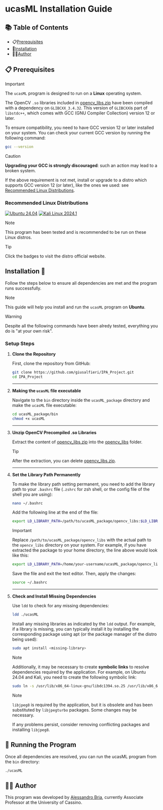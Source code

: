 # ucasML Installation Guide



## 📚 Table of Contents 

- 📋[Prerequisites](#prerequisites)
- 🔨[Installation](#installation)
- 👨‍💻[Author](#author)


## 📋 Prerequisites 


> [!IMPORTANT]  
> The `ucasML` program is designed to run on a **Linux** operating system.
> 
> The OpenCV `.so` libraries included in [opencv_libs.zip](./opencv_libs.zip) have been compiled with a dependency on `GLIBCXX_3.4.32`. This version of `GLIBCXX`is part of `libstdc++`, which comes with GCC (GNU Compiler Collection) version 12 or later.
> 
>To ensure compatibility, you need to have GCC version 12 or later installed on your system. You can check your current GCC version by running the following command:
> ```sh 
> gcc --version

> [!CAUTION]  
> **Upgrading your GCC is strongly discouraged**: such an action may lead to a broken system. 
> 
> If the above requirement is not met, install or upgrade to a distro which supports GCC version 12 (or later), like the ones we used: see [Recommended Linux Distributions](#recommended-linux-distributions).

### Recommended Linux Distributions

[![Ubuntu 24.04](https://img.shields.io/badge/Ubuntu-24.04-E95420?logo=ubuntu&logoColor=white&style=for-the-badge)](https://ubuntu.com/download/desktop)
[![Kali Linux 2024.1](https://img.shields.io/badge/Kali_Linux-2024.1-0057A4?logo=kalilinux&logoColor=white&style=for-the-badge)](https://www.kali.org)


> [!NOTE]  
> This program has been tested and is recommended to be run on these Linux distros.

> [!TIP]  
> Click the badges to visit the distro official website.

## Installation 🔨

Follow the steps below to ensure all dependencies are met and the program runs successfully.

> [!NOTE]  
> This guide will help you install and run the `ucasML` program on **Ubuntu**. 


> [!WARNING]
> Despite all the following commands have been alredy tested, everything you do is "at your own risk".

### Setup Steps


1. **Clone the Repository**

   First, clone the repository from GitHub:

   ```sh
   git clone https://github.com/giusalfieri/IPA_Project.git
   cd IPA_Project
   ```
   
   ---
2. **Making the `ucasML` file executable**


   Navigate to the `bin` directory inside the `ucasML_package` directory and make the `ucasML` file executable:

   ```sh
   cd ucasML_package/bin
   chmod +x ucasML
   ```

   ---
   
4. **Unzip OpenCV Precompiled .so Libraries**
   
   Extract the content of [opencv_libs.zip](./opencv_libs.zip) into the [opencv_libs](./opencv_libs) folder.
   
   > [!TIP]
   > After the extraction, you can delete [opencv_libs.zip](./opencv_libs.zip).

   ---
5. **Set the Library Path Permanently**

   To make the library path setting permanent, you need to add the library path to your `.bashrc` file (`.zshrc` for zsh shell, or the config file of the shell you are using):

   ```sh
   nano ~/.bashrc
   ```

   Add the following line at the end of the file:

   ```sh
   export LD_LIBRARY_PATH=/path/to/ucasML_package/opencv_libs:$LD_LIBRARY_PATH
   ```
   
   > [!IMPORTANT]
   > Replace `/path/to/ucasML_package/opencv_libs` with the actual path to the `opencv_libs` directory on your system. For example, if you have extracted the package to your home directory, the line above would look like this:
   > ```sh 
   > export LD_LIBRARY_PATH=/home/your-username/ucasML_package/opencv_libs:$LD_LIBRARY_PATH


   Save the file and exit the text editor. Then, apply the changes:
   
   ```sh
   source ~/.bashrc
   ```
   ---
6. **Check and Install Missing Dependencies**

   Use `ldd` to check for any missing dependencies:

   ```sh
   ldd ./ucasML
   ```
   Install any missing libraries as indicated by the `ldd` output. For example, if a library is missing, you can typically install it by installing the corresponding package using apt (or the package manager of the distro being used):

   ```sh
   sudo apt install <missing-library>
   ```
   
   > [!NOTE]
   > Additionally, it may be necessary to create **symbolic links** to resolve dependencies required by the application. For example, on Ubuntu 24.04 and Kali, you need to create the following symbolic link:
   > ```sh 
   > sudo ln -s /usr/lib/x86_64-linux-gnu/libdc1394.so.25 /usr/lib/x86_64-linux-gnu/libdc1394

   > [!NOTE]
   > `libjpeg8` is required by the application, but it is obsolete and has been substituted by `libjpegturbo` packages. Some changes may be necessary.
   >
   > If any problems persist, consider removing conflicting packages and installing `libjpeg8`. 


## 🚀 Running the Program 

Once all dependencies are resolved, you can run the ucasML program from the `bin` directory:

   ```sh
   ./ucasML
   ```
 
## <a name="author">👨‍💻 Author</a> 

This program was developed by [Alessandro Bria](https://github.com/abria), currently Associate Professor at the University of Cassino.

